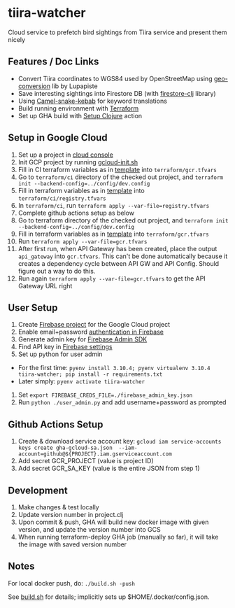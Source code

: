# tiira-watcher
Cloud service to prefetch bird sightings from Tiira service and present them nicely

## Features / Doc Links

* Convert Tiira coordinates to WGS84 used by OpenStreetMap using [geo-conversion](https://github.com/lupapiste/geo-conversion) lib by Lupapiste
* Save interesting sightings into Firestore DB (with [firestore-clj](https://github.com/lurodrigo/firestore-clj) library)
* Using [Camel-snake-kebab](https://clj-commons.org/camel-snake-kebab/) for keyword translations
* Build running environment with [Terraform](https://www.terraform.io/)
* Set up GHA build with [Setup Clojure](https://github.com/marketplace/actions/setup-clojure) action

## Setup in Google Cloud

1. Set up a project in [cloud console](https://console.cloud.google.com/)
1. Init GCP project by running [gcloud-init.sh](gcloud-init.sh)
1. Fill in CI terraform variables as in [template](terraform/ci/registry.tfvars.template) into `terraform/gcr.tfvars`
1. Go to `terraform/ci` directory of the checked out project, and `terraform init --backend-config=../config/dev.config`
1. Fill in terraform variables as in [template](terraform/ci/registry.tfvars.template) into `terraform/ci/registry.tfvars`
1. In `terraform/ci`, run `terraform apply --var-file=registry.tfvars`
1. Complete github actions setup as below
1. Go to terraform directory of the checked out project, and `terraform init --backend-config=../config/dev.config`
1. Fill in terraform variables as in [template](terraform/gcr.tfvars.template) into `terraform/gcr.tfvars`
1. Run `terraform apply --var-file=gcr.tfvars`
1. After first run, when API Gateway has been created, place the output `api_gateway` into `gcr.tfvars`. This can't be done automatically because it creates a dependency cycle between API GW and API Config. Should figure out a way to do this.
1. Run again `terraform apply --var-file=gcr.tfvars` to get the API Gateway URL right

## User Setup

1. Create [Firebase project](https://console.firebase.google.com/) for the Google Cloud project
1. Enable email+password [authentication in Firebase](https://console.firebase.google.com/u/0/project/<project-id>/authentication/providers)
1. Generate admin key for [Firebase Admin SDK](https://console.firebase.google.com/u/0/project/<projectid>/settings/serviceaccounts/adminsdk)
1. Find API key in [Firebase settings](https://console.firebase.google.com/u/0/project/tiira-watcher-prod/settings/general)
1. Set up python for user admin
 * For the first time: `pyenv install 3.10.4; pyenv virtualenv 3.10.4 tiira-watcher; pip install -r requirements.txt`
 * Later simply: `pyenv activate tiira-watcher`
1. Set `export FIREBASE_CREDS_FILE=./firebase_admin_key.json`
1. Run `python ./user_admin.py` and add username+password as prompted

## Github Actions Setup

1. Create & download service account key: ```gcloud iam service-accounts keys create gha-gcloud-sa.json 
   --iam-account=github@${PROJECT}.iam.gserviceaccount.com```
2. Add secret GCR_PROJECT (value is project ID)
3. Add secret GCR_SA_KEY (value is the entire JSON from step 1)

## Development

1. Make changes & test locally
2. Update version number in project.clj
3. Upon commit & push, GHA will build new docker image with given version, and update the version number into GCS
4. When running terraform-deploy GHA job (manually so far), it will take the image with saved version number

## Notes

For local docker push, do:
```./build.sh -push```

See [build.sh](build.sh) for details; implicitly sets up $HOME/.docker/config.json.

